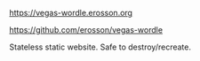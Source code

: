 https://vegas-wordle.erosson.org

https://github.com/erosson/vegas-wordle

Stateless static website. Safe to destroy/recreate.